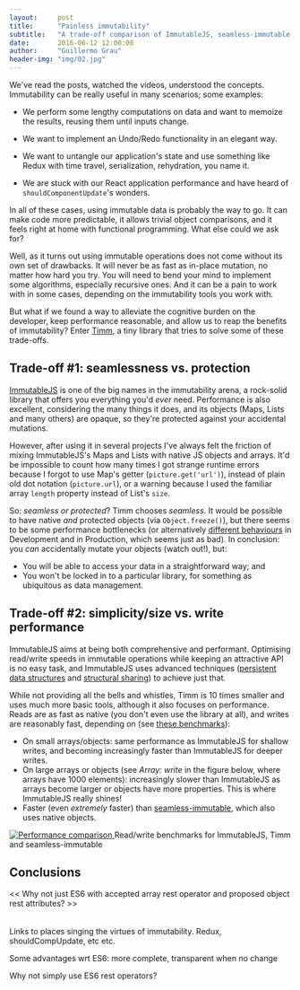 ```yaml
---
layout:     post
title:      "Painless immutability"
subtitle:   "A trade-off comparison of ImmutableJS, seamless-immutable and Timm"
date:       2016-06-12 12:00:00
author:     "Guillermo Grau"
header-img: "img/02.jpg"
---
```


We've read the posts, watched the videos, understood the concepts. Immutability can be really useful in many scenarios; some examples:

* We perform some lengthy computations on data and want to memoize the results, reusing them until inputs change.

* We want to implement an Undo/Redo functionality in an elegant way.

* We want to untangle our application's state and use something like Redux with time travel, serialization, rehydration, you name it.

* We are stuck with our React application performance and have heard of `shouldComponentUpdate`'s wonders.

In all of these cases, using immutable data is probably the way to go. It can make code more predictable, it allows trivial object comparisons, and it feels right at home with functional programming. What else could we ask for?

Well, as it turns out using immutable operations does not come without its own set of drawbacks. It will never be as fast as in-place mutation, no matter how hard you try. You will need to bend your mind to implement some algorithms, especially recursive ones. And it can be a pain to work with in some cases, depending on the immutability tools you work with.

But what if we found a way to alleviate the cognitive burden on the developer, keep performance reasonable, and allow us to reap the benefits of immutability? Enter [Timm](https://github.com/guigrpa/timm), a tiny library that tries to solve some of these trade-offs.


## Trade-off #1: seamlessness vs. protection

[ImmutableJS](http://facebook.github.io/immutable-js) is one of the big names in the immutability arena, a rock-solid library that offers you everything you'd *ever* need. Performance is also excellent, considering the many things it does, and its objects (Maps, Lists and many others) are opaque, so they're protected against your accidental mutations.

However, after using it in several projects I've always felt the friction of mixing ImmutableJS's Maps and Lists with native JS objects and arrays. It'd be impossible to count how many times I got strange runtime errors because I forgot to use Map's getter (`picture.get('url')`), instead of plain old dot notation (`picture.url`), or a warning because I used the familiar array `length` property instead of List's `size`.

So: *seamless or protected*? Timm chooses *seamless*. It would be possible to have native *and* protected objects (via `Object.freeze()`), but there seems to be some performance bottlenecks (or alternatively [different behaviours](https://github.com/rtfeldman/seamless-immutable#performance) in Development and in Production, which seems just as bad). In conclusion: you *can* accidentally mutate your objects (watch out!), but:

* You will be able to access your data in a straightforward way; and
* You won't be locked in to a particular library, for something as ubiquitous as data management.


## Trade-off #2: simplicity/size vs. write performance

ImmutableJS aims at being both comprehensive and performant. Optimising read/write speeds in immutable operations while keeping an attractive API is no easy task, and ImmutableJS uses advanced techniques ([persistent data structures](https://en.wikipedia.org/wiki/Persistent_data_structure) and [structural sharing](https://en.wikipedia.org/wiki/Hash_array_mapped_trie)) to achieve just that.

While not providing all the bells and whistles, Timm is 10 times smaller and uses much more basic tools, although it also focuses on performance. Reads are as fast as native (you don't even use the library at all), and writes are reasonably fast, depending on  (see [these benchmarks](https://github.com/guigrpa/timm#benchmarks)):

* On small arrays/objects: same performance as ImmutableJS for shallow writes, and becoming increasingly faster than ImmutableJS for deeper writes.
* On large arrays or objects (see *Array: write* in the figure below, where arrays have 1000 elements): increasingly slower than ImmutableJS as arrays become larger or objects have more properties. This is where ImmutableJS really shines!
* Faster (even *extremely* faster) than [seamless-immutable](https://github.com/rtfeldman/seamless-immutable), which also uses native objects.

<a href="https://github.com/guigrpa/timm#benchmarks">
    <img src="{{ site.baseurl }}/img/timm-benchmarks.png" alt="Performance comparison">
</a>
<span class="caption text-muted">Read/write benchmarks for ImmutableJS, Timm and seamless-immutable</span>


## Conclusions

<< Why not just ES6 with accepted array rest operator and proposed object rest attributes? >>

######
Links to places singing the virtues of immutability. Redux, shouldCompUpdate, etc etc.

Some advantages wrt ES6: more complete, transparent when no change

Why not simply use ES6 rest operators?
